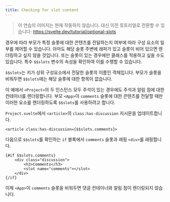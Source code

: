 ```yaml
---
title: Checking for slot content
---
```


> 이 연습의 이미지는 현재 작동하지 않습니다. 대신 이전 튜토리얼로 전환할 수 있습니다: https://svelte.dev/tutorial/optional-slots

경우에 따라 부모가 특정 슬롯에 대한 콘텐츠를 전달하는지 여부에 따라 구성 요소의 일부를 제어할 수 있습니다. 아마도 해당 슬롯 주변에 래퍼가 있고 슬롯이 비어 있으면 렌더링하고 싶지 않을 것입니다. 또는 슬롯이 있는 경우에만 클래스를 적용하고 싶을 수도 있습니다. 특수 `$$slots` 변수의 속성을 확인하여 이를 수행할 수 있습니다.

`$$slots`는 키가 상위 구성요소에서 전달한 슬롯의 이름인 객체입니다. 부모가 슬롯을 비워두면 `$$slots`에는 해당 슬롯에 대한 항목이 없습니다.

이 예에서 `<Project>`의 두 인스턴스 모두 주석이 있는 경우에도 주석과 알림 점에 대한 컨테이너를 렌더링합니다. 부모 `<App>`이 `comments` 슬롯에 대한 콘텐츠를 전달할 때만 이러한 요소를 렌더링하도록 `$$slots`를 사용하려고 합니다.

`Project.svelte`에서 `<article>`의 `class:has-discussion` 지시문을 업데이트합니다.

```svelte
<article class:has-discussion={$$slots.comments}>
```

다음으로 `$$slots`를 확인하는 `if` 블록에서 `comments` 슬롯과 래핑 `<div>`를 래핑합니다.

```svelte
{#if $$slots.comments}
	<div class="discussion">
		<h3>Comments</h3>
		<slot name="comments"></slot>
	</div>
{/if}
```

이제 `<App>`이 `comments` 슬롯을 비워두면 댓글 컨테이너와 알림 점이 렌더링되지 않습니다.
